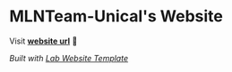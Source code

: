 
# MLNTeam-Unical's Website

Visit **[website url](#)** 🚀

_Built with [Lab Website Template](https://greene-lab.gitbook.io/lab-website-template-docs)_

